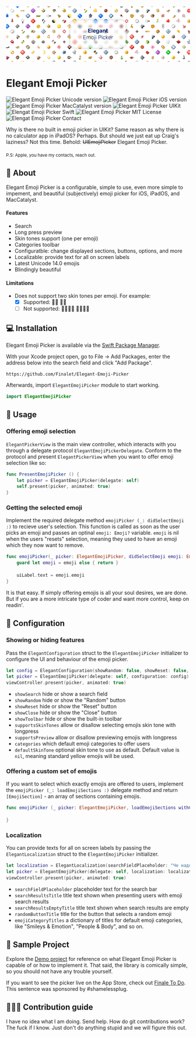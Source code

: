 ![Elegant Emoji Picker Swift UIKit](https://raw.githubusercontent.com/Finalet/Elegant-Emoji-Picker/main/Documentation/Github%20Hero.png)

# Elegant Emoji Picker
![Elegant Emoji Picker Unicode version](https://img.shields.io/badge/Unicode-14.0-blue)
![Elegant Emoji Picker iOS version](https://img.shields.io/badge/iOS-13.0%2B-blue)
![Elegant Emoji Picker MacCatalyst version](https://img.shields.io/badge/MacCatalyst-13.0%2B-blue)
![Elegant Emoji Picker UIKit](https://img.shields.io/badge/Framework-UIKit-red)
![Elengat Emoji Picker Swift](https://img.shields.io/badge/Language-Swift-orange)
![Elegant Emoji Picker MIT License](https://img.shields.io/github/license/finalet/elegant-emoji-picker)
![Elengat Emoji Picker Contact](https://img.shields.io/badge/Contact-%40GrantOgany-darkgray?link=https://twitter.com/GrantOgany)

Why is there no built in emoji picker in UIKit? Same reason as why there is no calculator app in iPadOS? Perhaps. But should we just eat up Craig's laziness? Not this time.
Behold: ~~UIEmojiPicker~~ Elegant Emoji Picker.

<sub>P.S: Apple, you have my contacts, reach out.</sub>

## 🤔 About

Elegant Emoji Picker is a configurable, simple to use, even more simple to impement, and beautiful (subjectively) emoji picker for iOS, iPadOS, and MacCatalyst. 

#### Features
- Search
- Long press preview
- Skin tones support (one per emoji)
- Categories toolbar 
- Configuratble: change displayed sections, buttons, options, and more
- Localizable: provide text for all on screen labels
- Latest Unicode 14.0 emojis
- Blindingly beautiful

#### Limitations
- Does not support two skin tones per emoji. For example:
  - [x] Supported: 🤝🏻  🤝🏿 
  - [ ] Not supported: 🫱🏿‍🫲🏻   🫱🏼‍🫲🏿 

## 💻 Installation

Elegant Emoji Picker is available via the [Swift Package Manager](https://www.swift.org/package-manager/).

With your Xcode project open, go to File → Add Packages, enter the address below into the search field and click "Add Package".

```
https://github.com/Finalet/Elegant-Emoji-Picker
```

Afterwards, import `ElegantEmojiPicker` module to start working.

```swift
import ElegantEmojiPicker
```

## 👀 Usage

### Offering emoji selection

`ElegantPickerView` is the main view controller, which interacts with you through a delegate protocol `ElegantEmojiPickerDelegate`. Conform to the protocol and present `ElegantPickerView` when you want to offer emoji selection like so:

```swift
func PresentEmojiPicker () {
    let picker = ElegantEmojiPicker(delegate: self)
    self.present(picker, animated: true)
}
```

### Getting the selected emoji

Implement the required delegate method `emojiPicker (_: didSelectEmoji :)` to recieve user's selection. This function is called as soon as the user picks an emoji and passes an optinal `emoji: Emoji?` variable. `emoji` is nil when the users "resets" selection, meaning they used to have an emoji which they now want to remove. 

```swift
func emojiPicker(_ picker: ElegantEmojiPicker, didSelectEmoji emoji: Emoji?) {
    guard let emoji = emoji else { return }
    
    uiLabel.text = emoji.emoji
}
```

It is that easy. If simply offering emojis is all your soul desires, we are done. But if you are a more intricate type of coder and want more control, keep on readin'.

## 🎨 Configuration

### Showing or hiding features

Pass the `ElegantConfiguration` struct to the `ElegantEmojiPicker` initializer to configure the UI and behaviour of the emoji picker.

```swift
let config = ElegantConfiguration(showRandom: false, showReset: false, defaultSkinTone: .Light)
let picker = ElegantEmojiPicker(delegate: self, configuration: config)
viewController.present(picker, animated: true)
```

- `showSearch` hide or show a search field
- `showRandom` hide or show the "Random" button 
- `showReset` hide or show the "Reset" button
- `showClose` hide or show the "Close" button
- `showToolbar` hide or show the built-in toolbar
- `supportsSkinTones` allow or disallow selecting emojis skin tone with longpress
- `supportsPreview` allow or disallow previewing emojis with longpress
- `categories` which default emoji categories to offer users
- `defaultSkinTone` optional skin tone to use as default. Default value is `nil`, meaning standard yellow emojis will be used.

### Offering a custom set of emojis

If you want to select which exactly emojis are offered to users, implement the `emojiPicker (_: loadEmojiSections :)` delegate method and return `[EmojiSection]` - an array of sections containing emojis.

```swift
func emojiPicker (_ picker: ElegantEmojiPicker, loadEmojiSections withConfiguration: ElegantConfiguration) -> [EmojiSection] {
    
}
```

### Localization 

You can provide texts for all on screen labels by passing the `ElegantLocalization` struct to the `ElegantEmojiPicker` initializer.

```swift
let localization = ElegantLocalization(searchFieldPlaceholder: "Че надо", randomButtonTitle: "Хз го рандом")
let picker = ElegantEmojiPicker(delegate: self, localization: localization)
viewController.present(picker, animated: true)
```

- `searchFieldPlaceholder` placeholder text for the search bar
- `searchResultsTitle` title text shown when presenting users with emoji search results
- `searchResultsEmptyTitle` title text shown when search results are empty
- `randomButtonTitle` title for the button that selects a random emoji
- `emojiCategoryTitles` a dictionary of titles for default emoji categories, like "Smileys & Emotion", "People & Body", and so on.

## 📱 Sample Project

Explore the [Demo project](https://github.com/Finalet/Elegant-Emoji-Picker/tree/main/Demo) for reference on what Elegant Emoji Picker is capable of or how to implement it. That said, the library is comically simple, so you should not have any trouble yourself. 

If you want to see the picker live on the App Store, check out [Finale To Do](https://apps.apple.com/app/apple-store/id1622931101). This sentence was sponsored by #shamelessplug.

## 🤷🏻‍♂️ Contribution guide

I have no idea what I am doing. Send help. How do git contributions work? The fuck if I know. Just don't do anything stupid and we will figure this out.
